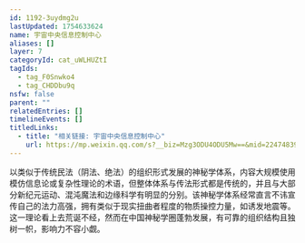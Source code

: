 ```yaml
---
id: 1192-3uydmg2u
lastUpdated: 1754633624
name: 宇宙中央信息控制中心
aliases: []
layer: 7
categoryId: cat_uWLHUZtI
tagIds:
  - tag_F0Snwko4
  - tag_CHDDbu9q
nsfw: false
parent: ""
relatedEntries: []
timelineEvents: []
titledLinks:
  - title: "相关链接: 宇宙中央信息控制中心"
    url: https://mp.weixin.qq.com/s?__biz=Mzg3ODU4ODU5Mw==&mid=2247483985&idx=1&sn=d1930807bb86c4ba95d01f3744e53e52&chksm=ce4187556517c51ad16a6e752a82c32b125592746cac3debfd8b1229eeb995621b2cc95c2626
---
```


以类似于传统民法（阴法、绝法）的组织形式发展的神秘学体系，内容大规模使用模仿信息论或复杂性理论的术语，但整体体系与传法形式都是传统的，并且与大部分新纪元运动、混沌魔法和边缘科学有明显的分别。该神秘学体系经常直言不讳宣传自己的法力高强，拥有类似于现实扭曲者程度的物质操控力量，如诱发地震等。这一理论看上去荒诞不经，然而在中国神秘学圈蓬勃发展，有可靠的组织结构且独树一帜，影响力不容小觑。